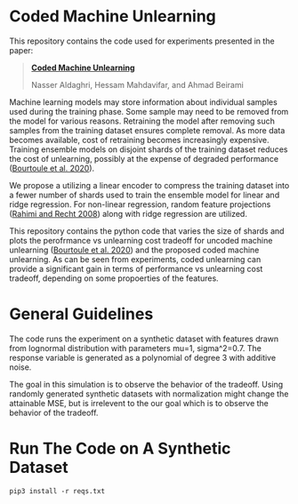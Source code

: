 # Coded Machine Unlearning
This repository contains the code used for experiments presented in the paper:

> [**Coded Machine Unlearning**](https://arxiv.org/abs/2012.15721)
> 
> Nasser Aldaghri, Hessam Mahdavifar, and Ahmad Beirami

Machine learning models may store information about individual samples used during the training phase. Some sample may need to be removed from the model for various reasons. Retraining the model after removing such samples from the training dataset ensures complete removal. As more data becomes available, cost of retraining becomes increasingly expensive. Training ensemble models on disjoint shards of the training dataset reduces the cost of unlearning, possibly at the expense of degraded performance ([Bourtoule et al. 2020](https://arxiv.org/abs/1912.03817)).

We propose a utilizing a linear encoder to compress the training dataset into a fewer number of shards used to train the ensemble model for linear and ridge regression. For non-linear regression, random feature projections ([Rahimi and Recht 2008](https://ieeexplore.ieee.org/abstract/document/4797607)) along with ridge regression are utilized.

This repository contains the python code that varies the size of shards and plots the perofrmance vs unlearning cost tradeoff for uncoded machine unlearning ([Bourtoule et al. 2020](https://arxiv.org/abs/1912.03817)) and the proposed coded machine unlearning. As can be seen from experiments, coded unlearning can provide a significant gain in terms of performance vs unlearning cost tradeoff, depending on some propoerties of the features.

# General Guidelines

The code runs the experiment on a synthetic dataset with features drawn from lognormal distribution with parameters mu=1, sigma^2=0.7. The response variable is generated as a polynomial of degree 3 with additive noise.

The goal in this simulation is to observe the behavior of the tradeoff. Using randomly generated synthetic datasets with normalization might change the attainable MSE, but is irrelevent to the our goal which is to observe the behavior of the tradeoff.


# Run The Code on A Synthetic Dataset

```
pip3 install -r reqs.txt
```

